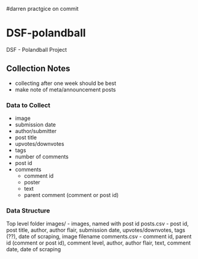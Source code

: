 #darren practgice on commit
# DSF-polandball
DSF - Polandball Project

## Collection Notes

- collecting after one week should be best
- make note of meta/announcement posts

### Data to Collect

- image
- submission date
- author/submitter
- post title
- upvotes/downvotes
- tags
- number of comments
- post id
- comments
	- comment id
	- poster
	- text
	- parent comment (comment or post id)

### Data Structure

Top level folder
	images/
		- images, named with post id
	posts.csv
		- post id, post title, author, author flair, submission date, upvotes/downvotes, tags (??), date of scraping, image filename
	comments.csv
		- comment id, parent id (comment or post id), comment level, author, author flair, text, comment date, date of scraping
